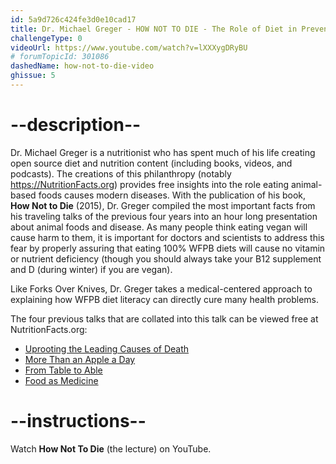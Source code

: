 ```yaml
---
id: 5a9d726c424fe3d0e10cad17
title: Dr. Michael Greger - HOW NOT TO DIE - The Role of Diet in Preventing, Arresting, & Reversing Our Top 15 Killers
challengeType: 0
videoUrl: https://www.youtube.com/watch?v=lXXXygDRyBU
# forumTopicId: 301086
dashedName: how-not-to-die-video
ghissue: 5
---
```


# --description--

Dr. Michael Greger is a nutritionist who has spent much of his life creating open source diet and nutrition content (including books, videos, and podcasts). The creations of this philanthropy (notably https://NutritionFacts.org) provides free insights into the role eating animal-based foods causes modern diseases. With the publication of his book, __How Not to Die__ (2015), Dr. Greger compiled the most important facts from his traveling talks of the previous four years into an hour long presentation about animal foods and disease. As many people think eating vegan will cause harm to them, it is important for doctors and scientists to address this fear by properly assuring that eating 100% WFPB diets will cause no vitamin or nutrient deficiency (though you should always take your B12 supplement and D (during winter) if you are vegan).

Like Forks Over Knives, Dr. Greger takes a medical-centered approach to explaining how WFPB diet literacy can directly cure many health problems.

The four previous talks that are collated into this talk can be viewed free at NutritionFacts.org:

* [Uprooting the Leading Causes of Death](https://nutritionfacts.org/video/uprooting-the-leading-causes-of-death/)
* [More Than an Apple a Day](https://nutritionfacts.org/video/more-than-an-apple-a-day-preventing-our-most-common-diseases/)
* [From Table to Able](https://nutritionfacts.org/video/from-table-to-able)
* [Food as Medicine](https://nutritionfacts.org/video/food-as-medicine)


# --instructions--

Watch __How Not To Die__ (the lecture) on YouTube.



